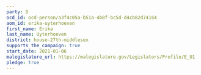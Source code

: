 ```yaml
---
party: D
ocd_id: ocd-person/a3f4c05a-b51a-4b8f-bc5d-d4cb82d74164
aom_id: erika-uyterhoeven
first_name: Erika
last_name: Uyterhoeven
district: house-27th-middlesex
supports_the_campaign: true
start_date: 2021-01-06
malegislature_url: https://malegislature.gov/Legislators/Profile/E_U1
pledge: true
---
```

